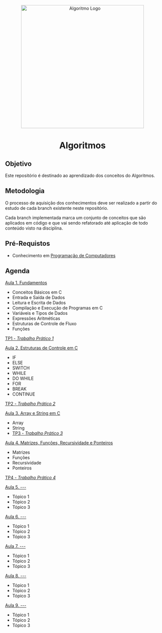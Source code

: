 <div  align="center">
    <img width="400"
        alt="Algoritmo Logo"
        src="https://blog.growthinstitute.com/hs-fs/hubfs/%5BGI%5D%20blog%20post%20images/algorithms_1.png?width=800&name=algorithms_1.png"
      />
    <h1> Algoritmos </h1>
</div>

## Objetivo

Este repositório é destinado ao aprendizado dos conceitos do Algoritmos.


## Metodologia

O processo de aquisição dos conhecimentos deve ser realizado a partir do estudo de cada branch existente neste repositório.

Cada branch implementada marca um conjunto de conceitos que são aplicados em código e que vai sendo refatorado até aplicação de todo conteúdo visto na disciplina.

## Pré-Requistos 

- Conhecimento em [Programação de Computadores]()

## Agenda


<a href="https://github.com/placidoneto/algoritmos-lecture/tree/lecture01-introducao"> Aula 1. Fundamentos</a>

- Conceitos Básicos em C
- Entrada e Saída de Dados
- Leitura e Escrita de Dados
- Compilação e Execução de Programas em C
- Variáveis e Tipos de Dados
- Expressões Aritméticas
- Estruturas de Controle de Fluxo
- Funções

<a href="https://github.com/placidoneto/algoritmos-lecture/blob/lecture01-introducao/lista1.md"> TP1 - *Trabalho Prático 1*</a>

<a href="https://github.com/placidoneto/algoritmos-lecture/tree/lecture02-controle-fluxo">Aula 2. Estruturas de Controle em C</a>

- IF
- ELSE
- SWITCH
- WHILE
- DO WHILE
- FOR
- BREAK
- CONTINUE

<a href="https://github.com/placidoneto/algoritmos-lecture/blob/lecture02-controle-fluxo/lecture02/tp2.md"> TP2 - *Trabalho Prático 2*</a>
  
<a href="https://github.com/placidoneto/algoritmos-lecture/tree/lecture03-array-e-string">Aula 3. Array e String em C</a>

- Array
- String
- <a href="https://github.com/placidoneto/algoritmos-lecture/blob/lecture03-array-e-string/lecture03/tp3.md"> TP3 - *Trabalho Prático 3*</a>

<a href="https://github.com/placidoneto/algoritmos-lecture/tree/lecture04-matriz-funcoes-recursividade">Aula 4. Matrizes, Funções, Recursividade e Ponteiros</a>

- Matrizes
- Funções
- Recursividade
- Ponteiros
  
<a href="#"> TP4 - *Trabalho Prático 4*</a>

<a href="branch link">Aula 5. ---</a>

- Tópico 1
- Tópico 2
- Tópico 3

<a href="branch link">Aula 6. ---</a>

- Tópico 1
- Tópico 2
- Tópico 3

<a href="branch link">Aula 7. ---</a>

- Tópico 1
- Tópico 2
- Tópico 3

<a href="branch link">Aula 8. ---</a>

- Tópico 1
- Tópico 2
- Tópico 3

<a href="branch link">Aula 9. ---</a>

- Tópico 1
- Tópico 2
- Tópico 3
